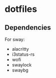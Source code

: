 dotfiles
========

Dependencies
------------

For sway:

- alacritty
- i3status-rs
- wofi
- swaylock
- swaybg
